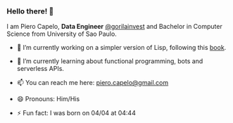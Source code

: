 ### Hello there! 👋

I am Piero Capelo, **Data Engineer** [@gorilainvest](https://github.com/gorilainvest) and Bachelor in Computer Science from University of Sao Paulo.

<!--
**opiero/opiero** is a ✨ _special_ ✨ repository because its `README.md` (this file) appears on your GitHub profile.

Here are some ideas to get you started:

- 🤔 I’m looking for help with ...
- 💬 Ask me about ...
-->
- 🔭 I’m currently working on a simpler version of Lisp, following this [book](https://buildyourownlisp.com/).

- 🌱 I’m currently learning about functional programming, bots and serverless APIs.

- 📫 You can reach me here: piero.capelo@gmail.com

- 😄 Pronouns: Him/His

- ⚡ Fun fact: I was born on 04/04 at 04:44
